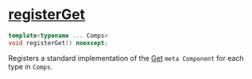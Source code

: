 # [registerGet](registerGet.hpp)

```cpp
template<typename ... Comps>
void registerGet() noexcept;
```

Registers a standard implementation of the [Get](../../components/meta/Get.md) `meta Component` for each type in `Comps`.